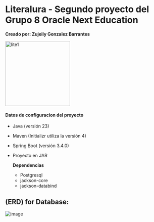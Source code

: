 # Literalura - Segundo proyecto del Grupo 8 Oracle Next Education 
**Creado por: Zujeily Gonzalez Barrantes**
 
<img width="205" alt="lite1" src="https://github.com/user-attachments/assets/cb8ab24d-faf3-40b9-a722-97fd1515e9af" />

#### Datos de configuracion del proyecto
- Java (versión 23)
- Maven (Initializr utiliza la versión 4)
- Spring Boot (versión 3.4.0)
- Proyecto en JAR
  
  **Dependencias**
  - Postgresql
  - jackson-core
  - jackson-databind
 
## (ERD) for Database:
![image](https://github.com/user-attachments/assets/184d85b7-439a-438e-a107-501f2bbeef34)


